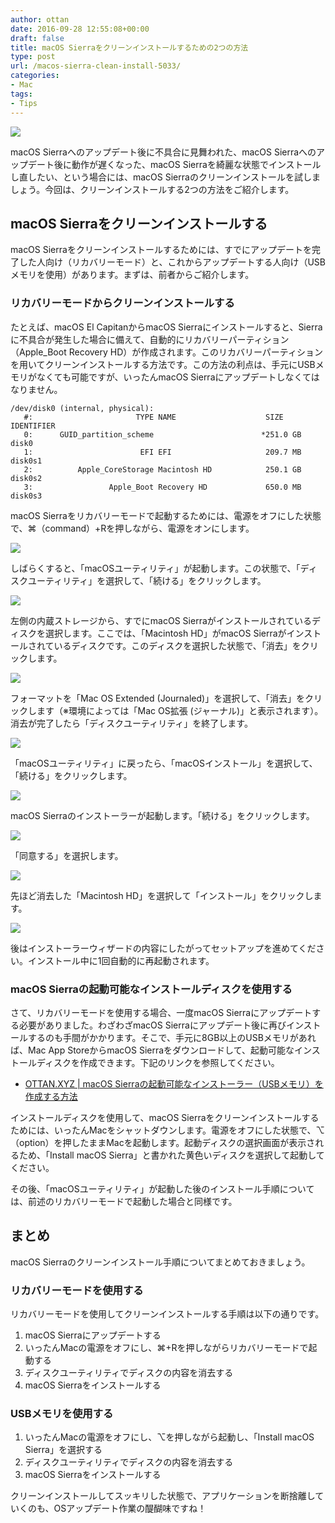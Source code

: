```yaml
---
author: ottan
date: 2016-09-28 12:55:08+00:00
draft: false
title: macOS Sierraをクリーンインストールするための2つの方法
type: post
url: /macos-sierra-clean-install-5033/
categories:
- Mac
tags:
- Tips
---
```


![](/images/2016/09/160928-57ebb3514ace8.jpg)






macOS Sierraへのアップデート後に不具合に見舞われた、macOS Sierraへのアップデート後に動作が遅くなった、macOS Sierraを綺麗な状態でインストールし直したい、という場合には、macOS Sierraのクリーンインストールを試しましょう。今回は、クリーンインストールする2つの方法をご紹介します。





## macOS Sierraをクリーンインストールする





macOS Sierraをクリーンインストールするためには、すでにアップデートを完了した人向け（リカバリーモード）と、これからアップデートする人向け（USBメモリを使用）があります。まずは、前者からご紹介します。





### リカバリーモードからクリーンインストールする





たとえば、macOS El CapitanからmacOS Sierraにインストールすると、Sierraに不具合が発生した場合に備えて、自動的にリカバリーパーティション（Apple_Boot Recovery HD）が作成されます。このリカバリーパーティションを用いてクリーンインストールする方法です。この方法の利点は、手元にUSBメモリがなくても可能ですが、いったんmacOS Sierraにアップデートしなくてはなりません。




    
    /dev/disk0 (internal, physical):
       #:                       TYPE NAME                    SIZE       IDENTIFIER
       0:      GUID_partition_scheme                        *251.0 GB   disk0
       1:                        EFI EFI                     209.7 MB   disk0s1
       2:          Apple_CoreStorage Macintosh HD            250.1 GB   disk0s2
       3:                 Apple_Boot Recovery HD             650.0 MB   disk0s3





macOS Sierraをリカバリーモードで起動するためには、電源をオフにした状態で、⌘（command）+Rを押しながら、電源をオンにします。





![](/images/2016/09/160928-57ebb37f36704.png)






しばらくすると、「macOSユーティリティ」が起動します。この状態で、「ディスクユーティリティ」を選択して、「続ける」をクリックします。





![](/images/2016/09/160928-57ebb38415404.png)






左側の内蔵ストレージから、すでにmacOS Sierraがインストールされているディスクを選択します。ここでは、「Macintosh HD」がmacOS Sierraがインストールされているディスクです。このディスクを選択した状態で、「消去」をクリックします。





![](/images/2016/09/160928-57ebb388e0a2c.png)






フォーマットを「Mac OS Extended (Journaled)」を選択して、「消去」をクリックします（※環境によっては「Mac OS拡張 (ジャーナル)」と表示されます）。消去が完了したら「ディスクユーティリティ」を終了します。





![](/images/2016/09/160928-57ebb39fc9063.png)






「macOSユーティリティ」に戻ったら、「macOSインストール」を選択して、「続ける」をクリックします。





![](/images/2016/09/160928-57ebb3903bdd8.png)






macOS Sierraのインストーラーが起動します。「続ける」をクリックします。





![](/images/2016/09/160928-57ebb398e60e6.png)






「同意する」を選択します。





![](/images/2016/09/160928-57ebb3b18f37d.png)






先ほど消去した「Macintosh HD」を選択して「インストール」をクリックします。





![](/images/2016/09/160928-57ebb3b95d700.png)






後はインストーラーウィザードの内容にしたがってセットアップを進めてください。インストール中に1回自動的に再起動されます。





### macOS Sierraの起動可能なインストールディスクを使用する





さて、リカバリーモードを使用する場合、一度macOS Sierraにアップデートする必要がありました。わざわざmacOS Sierraにアップデート後に再びインストールするのも手間がかかります。そこで、手元に8GB以上のUSBメモリがあれば、Mac App StoreからmacOS Sierraをダウンロードして、起動可能なインストールディスクを作成できます。下記のリンクを参照してください。


* [OTTAN.XYZ | macOS Sierraの起動可能なインストーラー（USBメモリ）を作成する方法](/macos-sierra-bootable-disk-5007/)



インストールディスクを使用して、macOS Sierraをクリーンインストールするためには、いったんMacをシャットダウンします。電源をオフにした状態で、⌥（option）を押したままMacを起動します。起動ディスクの選択画面が表示されるため、「Install macOS Sierra」と書かれた黄色いディスクを選択して起動してください。





その後、「macOSユーティリティ」が起動した後のインストール手順については、前述のリカバリーモードで起動した場合と同様です。





## まとめ





macOS Sierraのクリーンインストール手順についてまとめておきましょう。





### リカバリーモードを使用する





リカバリーモードを使用してクリーンインストールする手順は以下の通りです。






  1. macOS Sierraにアップデートする
  2. いったんMacの電源をオフにし、⌘+Rを押しながらリカバリーモードで起動する
  3. ディスクユーティリティでディスクの内容を消去する
  4. macOS Sierraをインストールする




### USBメモリを使用する






  1. いったんMacの電源をオフにし、⌥を押しながら起動し、「Install macOS Sierra」を選択する
  2. ディスクユーティリティでディスクの内容を消去する
  3. macOS Sierraをインストールする




クリーンインストールしてスッキリした状態で、アプリケーションを断捨離していくのも、OSアップデート作業の醍醐味ですね！
